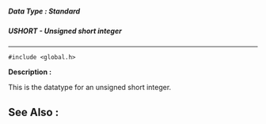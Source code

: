 ##### Data Type : Standard
##### USHORT - Unsigned short integer
---
```
#include <global.h>
```
**Description :**

This is the datatype for an unsigned short integer.

**See Also :**
---
